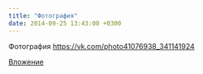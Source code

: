 ```yaml
---
title: "Фотография"
date: 2014-09-25 13:43:00 +0300
---
```


Фотография
https://vk.com/photo41076938_341141924

[Вложение](https://vk.com/photo41076938_341141924)
